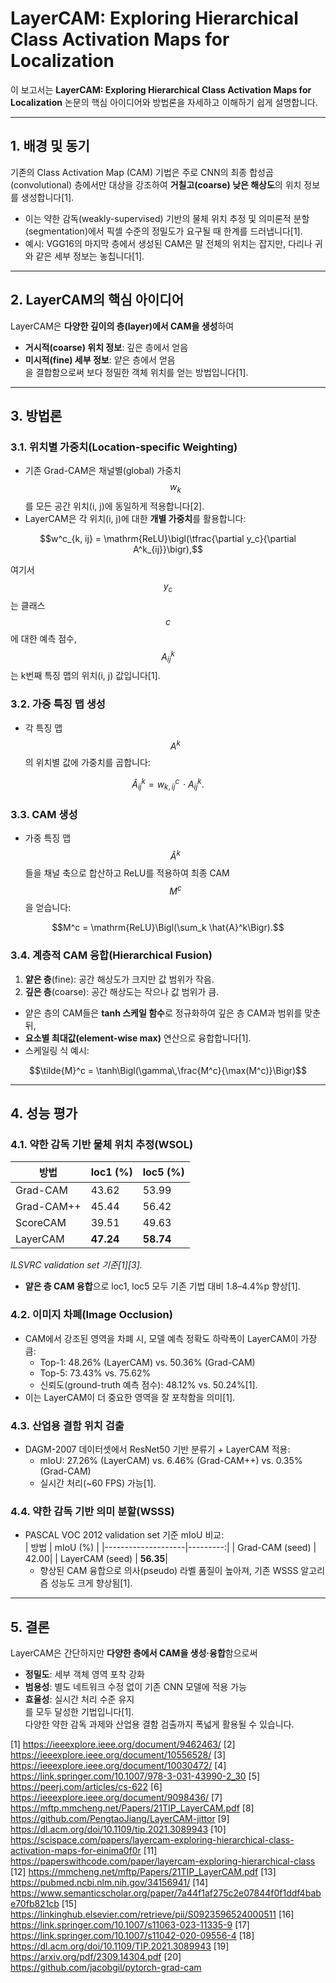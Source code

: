 # LayerCAM: Exploring Hierarchical Class Activation Maps for Localization

이 보고서는 **LayerCAM: Exploring Hierarchical Class Activation Maps for Localization** 논문의 핵심 아이디어와 방법론을 자세하고 이해하기 쉽게 설명합니다.

---

## 1. 배경 및 동기

기존의 Class Activation Map (CAM) 기법은 주로 CNN의 최종 합성곱(convolutional) 층에서만 대상을 강조하여 **거칠고(coarse) 낮은 해상도**의 위치 정보를 생성합니다[1].  
- 이는 약한 감독(weakly-supervised) 기반의 물체 위치 추정 및 의미론적 분할(segmentation)에서 픽셀 수준의 정밀도가 요구될 때 한계를 드러냅니다[1].  
- 예시: VGG16의 마지막 층에서 생성된 CAM은 말 전체의 위치는 잡지만, 다리나 귀와 같은 세부 정보는 놓칩니다[1].

---

## 2. LayerCAM의 핵심 아이디어

LayerCAM은 **다양한 깊이의 층(layer)에서 CAM을 생성**하여  
- **거시적(coarse) 위치 정보**: 깊은 층에서 얻음  
- **미시적(fine) 세부 정보**: 얕은 층에서 얻음  
을 결합함으로써 보다 정밀한 객체 위치를 얻는 방법입니다[1].

---

## 3. 방법론

### 3.1. 위치별 가중치(Location-specific Weighting)
- 기존 Grad-CAM은 채널별(global) 가중치 $$w_k$$를 모든 공간 위치(i, j)에 동일하게 적용합니다[2].  
- LayerCAM은 각 위치(i, j)에 대한 **개별 가중치**를 활용합니다:
  
$$w^c_{k, ij} = \mathrm{ReLU}\bigl(\tfrac{\partial y_c}{\partial A^k_{ij}}\bigr),$$  

  여기서 $$y_c$$는 클래스 $$c$$에 대한 예측 점수, $$A^k_{ij}$$는 k번째 특징 맵의 위치(i, j) 값입니다[1].

### 3.2. 가중 특징 맵 생성
- 각 특징 맵 $$A^k$$의 위치별 값에 가중치를 곱합니다:

$$\hat{A}^k_{ij} = w^c_{k, ij}\,\cdot A^k_{ij}.$$

### 3.3. CAM 생성
- 가중 특징 맵 $$\hat{A}^k$$들을 채널 축으로 합산하고 ReLU를 적용하여 최종 CAM $$M^c$$을 얻습니다:

$$M^c = \mathrm{ReLU}\Bigl(\sum_k \hat{A}^k\Bigr).$$

### 3.4. 계층적 CAM 융합(Hierarchical Fusion)
1. **얕은 층**(fine): 공간 해상도가 크지만 값 범위가 작음.  
2. **깊은 층**(coarse): 공간 해상도는 작으나 값 범위가 큼.  
- 얕은 층의 CAM들은 **tanh 스케일 함수**로 정규화하여 깊은 층 CAM과 범위를 맞춘 뒤,  
- **요소별 최대값(element-wise max)** 연산으로 융합합니다[1].  
- 스케일링 식 예시:

$$\tilde{M}^c = \tanh\Bigl(\gamma\,\frac{M^c}{\max(M^c)}\Bigr)$$

---

## 4. 성능 평가

### 4.1. 약한 감독 기반 물체 위치 추정(WSOL)
| 방법          | loc1 (%) | loc5 (%) |
|---------------|----------|----------|
| Grad-CAM      | 43.62    | 53.99    |
| Grad-CAM++    | 45.44    | 56.42    |
| ScoreCAM      | 39.51    | 49.63    |
| LayerCAM      | **47.24**| **58.74**|
*ILSVRC validation set 기준[1][3].*

- **얕은 층 CAM 융합**으로 loc1, loc5 모두 기존 기법 대비 1.8–4.4%p 향상[1].

### 4.2. 이미지 차폐(Image Occlusion)
- CAM에서 강조된 영역을 차폐 시, 모델 예측 정확도 하락폭이 LayerCAM이 가장 큼:  
  - Top-1: 48.26% (LayerCAM) vs. 50.36% (Grad-CAM)  
  - Top-5: 73.43% vs. 75.62%  
  - 신뢰도(ground-truth 예측 점수): 48.12% vs. 50.24%[1].  
- 이는 LayerCAM이 더 중요한 영역을 잘 포착함을 의미[1].

### 4.3. 산업용 결함 위치 검출
- DAGM-2007 데이터셋에서 ResNet50 기반 분류기 + LayerCAM 적용:  
  - mIoU: 27.26% (LayerCAM) vs. 6.46% (Grad-CAM++) vs. 0.35% (Grad-CAM)  
  - 실시간 처리(~60 FPS) 가능[1].

### 4.4. 약한 감독 기반 의미 분할(WSSS)
- PASCAL VOC 2012 validation set 기준 mIoU 비교:  
  | 방법               | mIoU (%) |
  |--------------------|---------:|
  | Grad-CAM (seed)    |     42.00|
  | LayerCAM (seed)    |   **56.35**|
  - 향상된 CAM 융합으로 의사(pseudo) 라벨 품질이 높아져, 기존 WSSS 알고리즘 성능도 크게 향상됨[1].

---

## 5. 결론

LayerCAM은 간단하지만 **다양한 층에서 CAM을 생성·융합**함으로써  
- **정밀도**: 세부 객체 영역 포착 강화  
- **범용성**: 별도 네트워크 수정 없이 기존 CNN 모델에 적용 가능  
- **효율성**: 실시간 처리 수준 유지  
를 모두 달성한 기법입니다[1].  
다양한 약한 감독 과제와 산업용 결함 검출까지 폭넓게 활용될 수 있습니다.

[1] https://ieeexplore.ieee.org/document/9462463/
[2] https://ieeexplore.ieee.org/document/10556528/
[3] https://ieeexplore.ieee.org/document/10030472/
[4] https://link.springer.com/10.1007/978-3-031-43990-2_30
[5] https://peerj.com/articles/cs-622
[6] https://ieeexplore.ieee.org/document/9098436/
[7] https://mftp.mmcheng.net/Papers/21TIP_LayerCAM.pdf
[8] https://github.com/PengtaoJiang/LayerCAM-jittor
[9] https://dl.acm.org/doi/10.1109/tip.2021.3089943
[10] https://scispace.com/papers/layercam-exploring-hierarchical-class-activation-maps-for-einima0f0r
[11] https://paperswithcode.com/paper/layercam-exploring-hierarchical-class
[12] https://mmcheng.net/mftp/Papers/21TIP_LayerCAM.pdf
[13] https://pubmed.ncbi.nlm.nih.gov/34156941/
[14] https://www.semanticscholar.org/paper/7a44f1af275c2e07844f0f1ddf4babe70fb821cb
[15] https://linkinghub.elsevier.com/retrieve/pii/S0923596524000511
[16] https://link.springer.com/10.1007/s11063-023-11335-9
[17] https://link.springer.com/10.1007/s11042-020-09556-4
[18] https://dl.acm.org/doi/10.1109/TIP.2021.3089943
[19] https://arxiv.org/pdf/2309.14304.pdf
[20] https://github.com/jacobgil/pytorch-grad-cam
